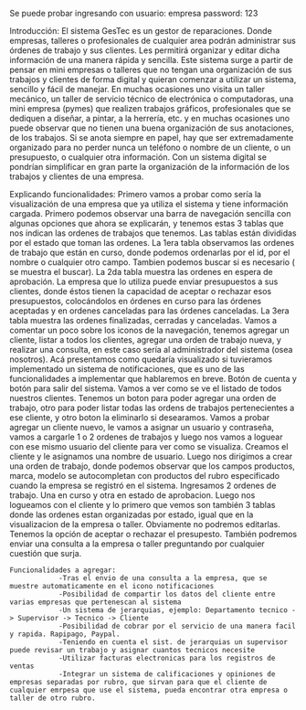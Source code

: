 Se puede probar ingresando con usuario: empresa password: 123

Introducción: El sistema GesTec es un gestor de reparaciones. Donde empresas, talleres o profesionales de cualquier area podrán administrar sus órdenes de trabajo y sus clientes. Les permitirá organizar y editar dicha información de una manera rápida y sencilla. Este sistema surge a partir de pensar en mini empresas o talleres que no tengan una organización de sus trabajos y clientes de forma digital y quieran comenzar a utilizar un sistema, sencillo y fácil de manejar. En muchas ocasiones uno visita un taller mecánico, un taller de servicio técnico de electrónica o computadoras, una mini empresa (pymes) que realizen trabajos gráficos, profesionales que se dediquen a diseñar, a pintar, a la herrería, etc. y en muchas ocasiones uno puede observar que no tienen una buena organización de sus anotaciones, de los trabajos. Si se anota siempre en papel, hay que ser extremadamente organizado para no perder nunca un teléfono o nombre de un cliente, o un presupuesto, o cualquier otra información. Con un sistema digital se pondrían simplificar en gran parte la organización de la información de los trabajos y clientes de una empresa. 

Explicando funcionalidades: Primero vamos a probar como sería la visualización de una empresa que ya utiliza el sistema y tiene información cargada. Primero podemos observar una barra de navegación sencilla con algunas opciones que ahora se explicarán, y tenemos estas 3 tablas que nos indican las ordenes de trabajos que tenemos. Las tablas están divididas por el estado que toman las ordenes. La 1era tabla observamos las ordenes de trabajo que están en curso, donde podemos ordenarlas por el id, por el nombre o cualquier otro campo. Tambien podemos buscar si es necesario ( se muestra el buscar). La 2da tabla muestra las ordenes en espera de aprobación. La empresa que lo utiliza puede enviar presupuestos a sus clientes, donde éstos tienen la capacidad de aceptar o rechazar esos presupuestos, colocándolos en órdenes en curso para las órdenes aceptadas y en ordenes canceladas para las órdenes canceladas.
    La 3era tabla muestra las ordenes finalizadas, cerradas y canceladas.
    Vamos a comentar un poco sobre los iconos de la navegación, tenemos agregar un cliente, listar a todos los clientes, agregar una orden de trabajo nueva, y realizar una consulta, en este caso sería al administrador del sistema (osea nosotros). Acá presentamos como quedaría visualizado si tuvieramos implementado un sistema de notificaciones, que es uno de las funcionalidades a implementar que hablaremos en breve. Botón de cuenta y botón para salir del sistema.
    Vamos a ver como se ve el listado de todos nuestros clientes. Tenemos un boton para poder agregar una orden de trabajo, otro para poder listar todas las ordens de trabajos pertenecientes a ese cliente, y otro boton la eliminarlo si desearamos. Vamos a probar agregar un cliente nuevo, le vamos a asignar un usuario y contraseña, vamos a cargarle 1 o 2 ordenes de trabajos y luego nos vamos a loguear con ese mismo usuario del cliente para ver como se visualiza. Creamos el cliente y le asignamos una nombre de usuario. Luego nos dirigimos a crear una orden de trabajo, donde podemos observar que los campos productos, marca, modelo se autocompletan con productos del rubro especificado cuando la empresa se registró en el sistema. Ingresamos 2 ordenes de trabajo. Una en curso y otra en estado de aprobacion. Luego nos logueamos con el cliente y lo primero que vemos son también 3 tablas donde las ordenes estan organizadas por estado, igual que en la visualizacion de la empresa o taller. Obviamente no podremos editarlas. Tenemos la opción de aceptar o rechazar el presupesto. También podremos enviar una consulta a la empresa o taller preguntando por cualquier cuestión que surja.
    
    Funcionalidades a agregar: 
                -Tras el envio de una consulta a la empresa, que se muestre automaticamente en el icono notificaciones 
                -Posibilidad de compartir los datos del cliente entre varias empresas que pertenescan al sistema
                -Un sistema de jerarquias, ejemplo: Departamento tecnico -> Supervisor -> Tecnico -> Cliente
                -Posibilidad de cobrar por el servicio de una manera facil y rapida. Rapipago, Paypal.
                -Teniendo en cuenta el sist. de jerarquias un supervisor puede revisar un trabajo y asignar cuantos tecnicos necesite
                -Utilizar facturas electronicas para los registros de ventas
                -Integrar un sistema de calificaciones y opiniones de empresas separadas por rubro, que sirvan para que el cliente de cualquier emrpesa que use el sistema, pueda encontrar otra empresa o taller de otro rubro.
